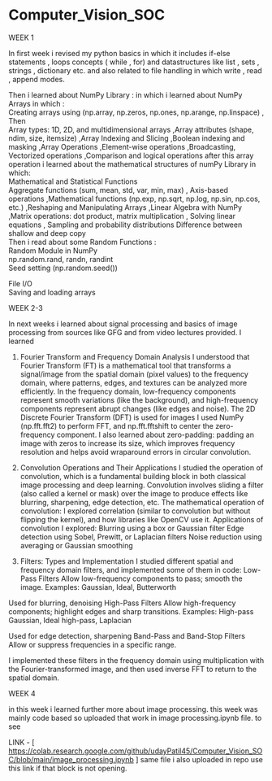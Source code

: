 # Computer_Vision_SOC

WEEK 1

In first week i revised my python basics in which it includes if-else statements , loops concepts ( while , for) and datastructures like list , sets , strings , dictionary etc. and also related to file handling in which write , read , append modes. 

Then i learned about NumPy Library :
in which i learned about NumPy Arrays in which :  
Creating arrays using  (np.array, np.zeros, np.ones, np.arange, np.linspace)  , Then  
Array types: 1D, 2D, and multidimensional arrays ,Array attributes (shape, ndim, size, itemsize) ,Array Indexing and Slicing ,Boolean indexing and masking ,Array Operations ,Element-wise operations ,Broadcasting, Vectorized operations  ,Comparison and logical operations 
after this array operation i learned about the mathematical structures of numPy Library in which:   
Mathematical and Statistical Functions     
Aggregate functions (sum, mean, std, var, min, max) , Axis-based operations  ,Mathematical functions (np.exp, np.sqrt, np.log, np.sin, np.cos, etc.)  ,Reshaping and Manipulating Arrays  ,Linear Algebra with NumPy ,Matrix operations: dot product, matrix multiplication , Solving linear equations , Sampling and probability distributions
Difference between shallow and deep copy    
Then i read about some Random Functions :    
Random Module in NumPy   
np.random.rand, randn, randint    
Seed setting (np.random.seed())    
    

File I/O    
Saving and loading arrays   

WEEK 2-3

In next weeks i learned about signal processing and basics of image processing from sources like GFG and from video lectures provided.
I learned
1. Fourier Transform and Frequency Domain Analysis
I understood that Fourier Transform (FT) is a mathematical tool that transforms a signal/image from the spatial domain (pixel values) to the frequency domain, where patterns, edges, and textures can be analyzed more efficiently.
In the frequency domain, low-frequency components represent smooth variations (like the background), and high-frequency components represent abrupt changes (like edges and noise).
The 2D Discrete Fourier Transform (DFT) is used for images
 I used NumPy (np.fft.fft2) to perform FFT, and np.fft.fftshift to center the zero-frequency component.
I also learned about zero-padding: padding an image with zeros to increase its size, which improves frequency resolution and helps avoid wraparound errors in circular convolution.

2. Convolution Operations and Their Applications
I studied the operation of convolution, which is a fundamental building block in both classical image processing and deep learning.
Convolution involves sliding a filter (also called a kernel or mask) over the image to produce effects like blurring, sharpening, edge detection, etc.
The mathematical operation of convolution:
I explored correlation (similar to convolution but without flipping the kernel), and how libraries like OpenCV use it.
Applications of convolution I explored:
Blurring using a box or Gaussian filter
Edge detection using Sobel, Prewitt, or Laplacian filters
Noise reduction using averaging or Gaussian smoothing

3. Filters: Types and Implementation
I studied different spatial and frequency domain filters, and implemented some of them in code:
Low-Pass Filters
Allow low-frequency components to pass; smooth the image.
Examples: Gaussian, Ideal, Butterworth

Used for blurring, denoising
 High-Pass Filters
Allow high-frequency components; highlight edges and sharp transitions.
Examples: High-pass Gaussian, Ideal high-pass, Laplacian

Used for edge detection, sharpening
Band-Pass and Band-Stop Filters
Allow or suppress frequencies in a specific range.

I implemented these filters in the frequency domain using multiplication with the Fourier-transformed image, and then used inverse FFT to return to the spatial domain.


WEEK 4 

in this week i learned further more about image processing. this week was mainly code based so uploaded that work in image processing.ipynb file.
to see 

LINK - [ https://colab.research.google.com/github/udayPatil45/Computer_Vision_SOC/blob/main/image_processing.ipynb ]
same file i also uploaded in repo use this link if that block is not opening.


